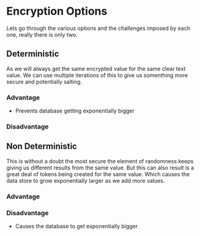 # Encryption Options
Lets go through the various options and the challenges imposed by each one, really there is only two.

## Deterministic
As we will always get the same encrypted value for the same clear text value. We can use multiple iterations of this to give us somenthing more secure and potentially salting.

### Advantage
- Prevents database getting exponentially bigger

### Disadvantage




## Non Deterministic
This is without a doubt the most secure the element of randomness keeps giving us different results from the same value. But this can also result is a great deal of tokens being created for the same value. Which causes the data store to grow exponentially larger as we add more values.

### Advantage 


### Disadvantage
- Causes the database to get exponentially bigger
